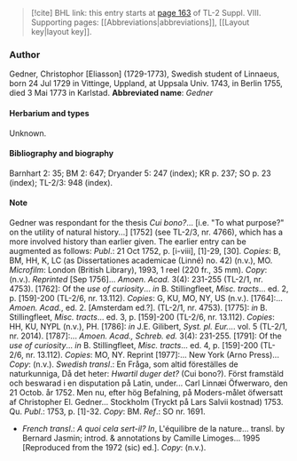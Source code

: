 > [!cite] BHL link: this entry starts at [page 163](https://www.biodiversitylibrary.org/page/33258641) of TL-2 Suppl. VIII.
> Supporting pages: [[Abbreviations|abbreviations]], [[Layout key|layout key]].

### Author

Gedner, Christophor \[Eliasson\] (1729-1773), Swedish student of Linnaeus, born 24 Jul 1729 in Vittinge, Uppland, at Uppsala Univ. 1743, in Berlin 1755, died 3 Mai 1773 in Karlstad. 
**Abbreviated name**: *Gedner*

#### Herbarium and types

Unknown.

#### Bibliography and biography

Barnhart 2: 35; BM 2: 647; Dryander 5: 247 (index); KR p. 237; SO p. 23 (index); TL-2/3: 948 (index).

#### Note

Gedner was respondant for the thesis *Cui bono?*... \[i.e. "To what purpose?" on the utility of natural history...\] \[1752\] (see TL-2/3, nr. 4766), which has a more involved history than earlier given. The earlier entry can be augmented as follows:
*Publ*.: 21 Oct 1752, p. \[i-viii\], \[1\]-29, \[30\]. *Copies*: B, BM, HH, K, LC (as Dissertationes academicae (Linné) no. 42) (n.v.), MO. *Microfilm*: London (British Library), 1993, 1 reel (220 fr., 35 mm). *Copy*: (n.v.).
*Reprinted* \[Sep 1756\]... *Amoen. Acad.* 3(4): 231-255 (TL-2/1, nr. 4753). \[1762\]: Of the *use of curiosity*... *in* B. Stillingfleet, *Misc. tracts*... ed. 2, p. \[159\]-200 (TL-2/6, nr. 13.112). *Copies*: G, KU, MO, NY, US (n.v.).
\[1764\]:... *Amoen. Acad.*, ed. 2. \[Amsterdam ed.?\]. (TL-2/1, nr. 4753). \[1775\]: *in* B. Stillingfleet, *Misc. tracts*... ed. 3, p. \[159\]-200 (TL-2/6, nr. 13.112). *Copies*: HH, KU, NYPL (n.v.), PH.
\[1786\]: *in* J.E. Gilibert, *Syst. pl. Eur.*... vol. 5 (TL-2/1, nr. 2014). \[1787\]:... *Amoen. Acad., Schreb. ed.* 3(4): 231-255.
\[1791\]: Of the *use of curiosity*... *in* B. Stillingfleet, *Misc. tracts*... ed. 4, p. \[159\]-200 (TL-2/6, nr. 13.112). *Copies*: MO, NY. Reprint \[1977\]:... New York (Arno Press)... *Copy*: (n.v.). *Swedish transl*.: En Fråga, som altid föreställes de naturkunniga, Då det heter: *Hwartil duger det?* (Cui bono?). Först framstäld och beswarad i en disputation på Latin, under... Carl Linnæi Öfwerwaro, den 21 Octob. år 1752. Men nu, efter hög Befalning, på Moders-målet öfwersatt af Christopher El. Gedner... Stockholm (Tryckt på Lars Salvii kostnad) 1753. Qu. *Publ*.: 1753, p. \[1\]-32. *Copy*: BM.
*Ref*.: SO nr. 1691.
- *French transl*.: *A quoi cela sert-il? In*, L'équilibre de la nature... transl. by Bernard Jasmin; introd. & annotations by Camille Limoges... 1995 \[Reproduced from the 1972 (sic) ed.\]. *Copy*: (n.v.).

